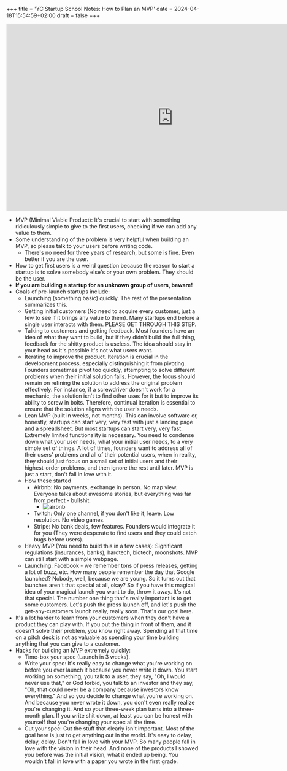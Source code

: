 +++
title = 'YC Startup School Notes: How to Plan an MVP'
date = 2024-04-18T15:54:59+02:00
draft = false
+++

<iframe width="868" height="488" src="https://www.youtube.com/embed/1hHMwLxN6EM" title="Michael Seibel - How to Plan an MVP" frameborder="0" allow="accelerometer; autoplay; clipboard-write; encrypted-media; gyroscope; picture-in-picture; web-share" referrerpolicy="strict-origin-when-cross-origin" allowfullscreen></iframe>


- MVP (Minimal Viable Product): It's crucial to start with something ridiculously simple to give to the first users, checking if we can add any value to them.
- Some understanding of the problem is very helpful when building an MVP, so please talk to your users before writing code.
    - There's no need for three years of research, but some is fine. Even better if you are the user.
- How to get first users is a weird question because the reason to start a startup is to solve somebody else's or your own problem. They should be the user.
- **If you are building a startup for an unknown group of users, beware!**
- Goals of pre-launch startups include:
  - Launching (something basic) quickly. The rest of the presentation summarizes this.
  - Getting initial customers (No need to acquire every customer, just a few to see if it brings any value to them). Many startups end before a single user interacts with them. PLEASE GET THROUGH THIS STEP.
  - Talking to customers and getting feedback. Most founders have an idea of what they want to build, but if they didn't build the full thing, feedback for the shitty product is useless. The idea should stay in your head as it's possible it's not what users want.
  - Iterating to improve the product. Iteration is crucial in the development process, especially distinguishing it from pivoting. Founders sometimes pivot too quickly, attempting to solve different problems when their initial solution fails. However, the focus should remain on refining the solution to address the original problem effectively. For instance, if a screwdriver doesn't work for a mechanic, the solution isn't to find other uses for it but to improve its ability to screw in bolts. Therefore, continual iteration is essential to ensure that the solution aligns with the user's needs.
  - Lean MVP (built in weeks, not months). This can involve software or, honestly, startups can start very, very fast with just a landing page and a spreadsheet. But most startups can start very, very fast. Extremely limited functionality is necessary. You need to condense down what your user needs, what your initial user needs, to a very simple set of things. A lot of times, founders want to address all of their users' problems and all of their potential users, when in reality, they should just focus on a small set of initial users and their highest-order problems, and then ignore the rest until later. MVP is just a start, don't fall in love with it.
  - How these started
    - Airbnb: No payments, exchange in person. No map view. Everyone talks about awesome stories, but everything was far from perfect - bullshit.
        - ![airbnb](/images/week2/airbnb.jpg)
    - Twitch: Only one channel, if you don't like it, leave. Low resolution. No video games.
    - Stripe: No bank deals, few features. Founders would integrate it for you (They were desperate to find users and they could catch bugs before users).
  - Heavy MVP (You need to build this in a few cases): Significant regulations (insurances, banks), hardtech, biotech, moonshots. MVP can still start with a simple webpage.
  - Launching: Facebook - we remember tons of press releases, getting a lot of buzz, etc. How many people remember the day that Google launched? Nobody, well, because we are young. So it turns out that launches aren't that special at all, okay? So if you have this magical idea of your magical launch you want to do, throw it away. It's not that special. The number one thing that's really important is to get some customers. Let's push the press launch off, and let's push the get-any-customers launch really, really soon. That's our goal here.
- It's a lot harder to learn from your customers when they don't have a product they can play with. If you put the thing in front of them, and it doesn't solve their problem, you know right away. Spending all that time on a pitch deck is not as valuable as spending your time building anything that you can give to a customer.
- Hacks for building an MVP extremely quickly:
    - Time-box your spec (Launch in 3 weeks).
    - Write your spec: It's really easy to change what you're working on before you ever launch it because you never write it down. You start working on something, you talk to a user, they say, "Oh, I would never use that," or God forbid, you talk to an investor and they say, "Oh, that could never be a company because investors know everything." And so you decide to change what you're working on. And because you never wrote it down, you don't even really realize you're changing it. And so your three-week plan turns into a three-month plan. If you write shit down, at least you can be honest with yourself that you're changing your spec all the time.
    - Cut your spec: Cut the stuff that clearly isn't important. Most of the goal here is just to get anything out in the world. It's easy to delay, delay, delay. Don't fall in love with your MVP. So many people fall in love with the vision in their head. And none of the products I showed you before was the initial vision, what it ended up being. You wouldn't fall in love with a paper you wrote in the first grade.